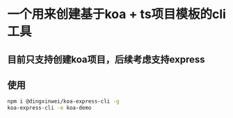 # 一个用来创建基于koa + ts项目模板的cli工具
## 目前只支持创建koa项目，后续考虑支持express
## 使用
```bash
npm i @dingxinwei/koa-express-cli -g
koa-express-cli -e koa-demo
```